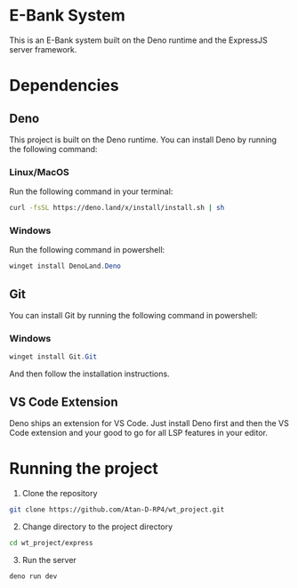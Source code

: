 # E-Bank System

This is an E-Bank system built on the Deno runtime and the ExpressJS server
framework.

# Dependencies

## Deno

This project is built on the Deno runtime. You can install Deno by running the
following command:

### Linux/MacOS

Run the following command in your terminal:

```bash
curl -fsSL https://deno.land/x/install/install.sh | sh
```

### Windows

Run the following command in powershell:

```powershell
winget install DenoLand.Deno
```

## Git

You can install Git by running the following command in powershell:

### Windows

```powershell
winget install Git.Git
```

And then follow the installation instructions.

## VS Code Extension

Deno ships an extension for VS Code. Just install Deno first and then the VS
Code extension and your good to go for all LSP features in your editor.

# Running the project

1. Clone the repository

```bash
git clone https://github.com/Atan-D-RP4/wt_project.git
```

2. Change directory to the project directory

```bash
cd wt_project/express
```

3. Run the server

```bash
deno run dev
```
